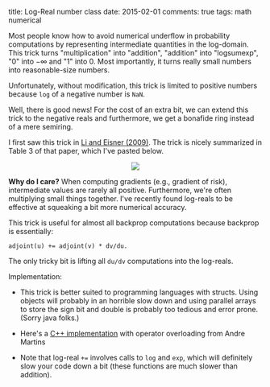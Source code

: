 title: Log-Real number class
date: 2015-02-01
comments: true
tags: math numerical

Most people know how to avoid numerical underflow in probability computations by
representing intermediate quantities in the log-domain. This trick turns
"multiplication" into "addition", "addition" into "logsumexp", "0" into
$-\infty$ and "1" into $0$. Most importantly, it turns really small numbers into
reasonable-size numbers.

Unfortunately, without modification, this trick is limited to positive numbers
because `log` of a negative number is `NaN`.

Well, there is good news! For the cost of an extra bit, we can extend this trick
to the negative reals and furthermore, we get a bonafide ring instead of a mere
semiring.

I first saw this trick in
[Li and Eisner (2009)](http://www.aclweb.org/anthology/D09-1005). The trick is
nicely summarized in Table 3 of that paper, which I've pasted below.

<div style="text-align:center">
<img src="/blog/images/logreal.png"/>
</div>

**Why do I care?** When computing gradients (e.g., gradient of risk),
intermediate values are rarely all positive. Furthermore, we're often
multiplying small things together. I've recently found log-reals to be effective
at squeaking a bit more numerical accuracy.

This trick is useful for almost all backprop computations because backprop is
essentially:

```
adjoint(u) += adjoint(v) * dv/du.
```

The only tricky bit is lifting all ``du/dv`` computations into the log-reals.

Implementation:

- This trick is better suited to programming languages with structs. Using
  objects will probably in an horrible slow down and using parallel arrays to
  store the sign bit and double is probably too tedious and error prone. (Sorry
  java folks.)

- Here's a [C++ implementation](https://github.com/andre-martins/TurboParser/blob/master/src/util/logval.h)
  with operator overloading from Andre Martins

- Note that log-real `+=` involves calls to `log` and `exp`, which will
  definitely slow your code down a bit (these functions are much slower than
  addition).
